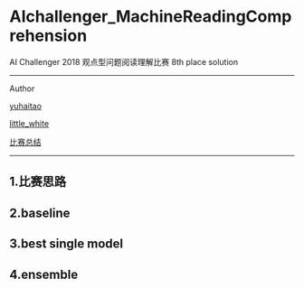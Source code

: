 # AIchallenger_MachineReadingComprehension
AI Challenger 2018 观点型问题阅读理解比赛 8th place solution

****
Author

[yuhaitao](#https://github.com/yuhaitao1994)

[little_white](#https://github.com/faverous)

[比赛总结](#)
****

## 1.比赛思路

## 2.baseline

## 3.best single model

## 4.ensemble


